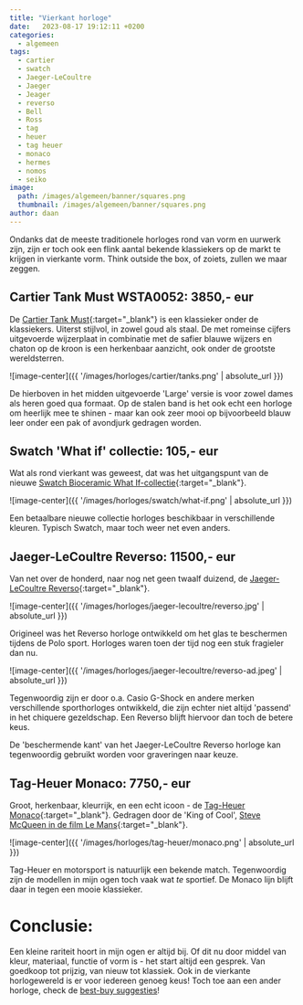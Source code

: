 ```yaml
---
title: "Vierkant horloge"
date:   2023-08-17 19:12:11 +0200
categories:
  - algemeen
tags:
  - cartier
  - swatch
  - Jaeger-LeCoultre
  - Jaeger
  - Jeager
  - reverso
  - Bell
  - Ross
  - tag
  - heuer
  - tag heuer
  - monaco
  - hermes
  - nomos
  - seiko
image: 
  path: /images/algemeen/banner/squares.png
  thumbnail: /images/algemeen/banner/squares.png
author: daan
---
```

Ondanks dat de meeste traditionele horloges rond van vorm en uurwerk zijn, zijn er toch ook een flink aantal bekende klassiekers op de markt te krijgen in vierkante vorm. Think outside the box, of zoiets, zullen we maar zeggen.

## Cartier Tank Must WSTA0052: 3850,- eur
De [Cartier Tank Must](https://www.cartier.com/nl-nl/tank-must-horloge_cod20346390235399917.html){:target="_blank"} is een klassieker onder de klassiekers. Uiterst stijlvol, in zowel goud als staal. De met romeinse cijfers uitgevoerde wijzerplaat in combinatie met de safier blauwe wijzers en chaton op de kroon is een herkenbaar aanzicht, ook onder de grootste wereldsterren.

![image-center]({{ '/images/horloges/cartier/tanks.png' | absolute_url }})

De hierboven in het midden uitgevoerde 'Large' versie is voor zowel dames als heren goed qua formaat. Op de stalen band is het ook echt een horloge om heerlijk mee te shinen - maar kan ook zeer mooi op bijvoorbeeld blauw leer onder een pak of avondjurk gedragen worden.

## Swatch 'What if' collectie: 105,- eur
Wat als rond vierkant was geweest, dat was het uitgangspunt van de nieuwe [Swatch Bioceramic What If-collectie](https://www.swatch.com/nl-nl/bioceramic-what-if.html){:target="_blank"}. 

![image-center]({{ '/images/horloges/swatch/what-if.png' | absolute_url }})

Een betaalbare nieuwe collectie horloges beschikbaar in verschillende kleuren. Typisch Swatch, maar toch weer net even anders.

## Jaeger-LeCoultre Reverso: 11500,- eur
Van net over de honderd, naar nog net geen twaalf duizend, de [Jaeger-LeCoultre Reverso](https://www.jaeger-lecoultre.com/eu-en/watches/reverso){:target="_blank"}. 

![image-center]({{ '/images/horloges/jaeger-lecoultre/reverso.jpg' | absolute_url }})

Origineel was het Reverso horloge ontwikkeld om het glas te beschermen tijdens de Polo sport. Horloges waren toen der tijd nog een stuk fragieler dan nu. 

![image-center]({{ '/images/horloges/jaeger-lecoultre/reverso-ad.jpeg' | absolute_url }})

Tegenwoordig zijn er door o.a. Casio G-Shock en andere merken verschillende sporthorloges ontwikkeld, die zijn echter niet altijd 'passend' in het chiquere gezeldschap. Een Reverso blijft hiervoor dan toch de betere keus. 

De 'beschermende kant' van het Jaeger-LeCoultre Reverso horloge kan tegenwoordig gebruikt worden voor graveringen naar keuze.

## Tag-Heuer Monaco: 7750,- eur
Groot, herkenbaar, kleurrijk, en  een echt icoon - de [Tag-Heuer Monaco](https://www.tagheuer.com/nl/en/collection-monaco/collection-monaco.html){:target="_blank"}. Gedragen door de 'King of Cool', [Steve McQueen in de film Le Mans](https://www.tagheuer.com/us/en/partnerships/steve-mcqueen.html){:target="_blank"}.

![image-center]({{ '/images/horloges/tag-heuer/monaco.png' | absolute_url }})

Tag-Heuer en motorsport is natuurlijk een bekende match. Tegenwoordig zijn de modellen in mijn ogen toch vaak wat _te_ sportief. De Monaco lijn blijft daar in tegen een mooie klassieker.

# Conclusie:
Een kleine rariteit hoort in mijn ogen er altijd bij. Of dit nu door middel van kleur, materiaal, functie of vorm is - het start altijd een gesprek. Van goedkoop tot prijzig, van nieuw tot klassiek. Ook in de vierkante horlogewereld is er voor iedereen genoeg keus! Toch toe aan een ander horloge, check de [best-buy suggesties](/best-buy/)!
